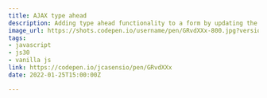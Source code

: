 ```yaml
---
title: AJAX type ahead
description: Adding type ahead functionality to a form by updating the DOM
image_url: https://shots.codepen.io/username/pen/GRvdXXx-800.jpg?version=1636398544
tags:
- javascript
- js30
- vanilla js
link: https://codepen.io/jcasensio/pen/GRvdXXx
date: 2022-01-25T15:00:00Z

---
```

